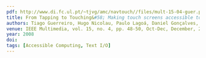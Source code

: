 ```yaml
---
pdf: http://www.di.fc.ul.pt/~tjvg/amc/navtouch//files/mult-15-04-guer.pdf
title: From Tapping to Touching&#58; Making touch screens accessible to blind users
authors: Tiago Guerreiro, Hugo Nicolau, Paulo Lagoá, Daniel Gonçalves, Joaquim Jorge
venue: IEEE Multimedia, vol. 15, no. 4, pp. 48-50, Oct-Dec, December, 2008
year: 2008
doi: 
tags: [Accessible Computing, Text I/O]
---
```

